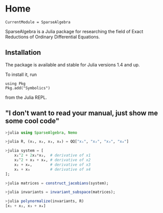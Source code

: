 # Home

```@meta
CurrentModule = SparseAlgebra
```

SparseAlgebra is a Julia package for researching the field of Exact Reductions of Ordinary Differential Equations.

## Installation

The package is available and stable for Julia versions 1.4 and up.

To install it, run

```
using Pkg
Pkg.add("Symbolics")
```

from the Julia REPL.

## "I don't want to read your manual, just show me some cool code"

```julia
>julia using SparseAlgebra, Nemo

>julia R, (x₁, x₂, x₃, x₄) = QQ["x₁", "x₂", "x₃", "x₄"]

>julia system = [
    x₁^2 + 2x₁*x₂,  # derivative of x1
    x₂^2 + x₃ + x₄, # derivative of x2
    x₂ + x₄,        # derivative of x3
    x₁ + x₃         # derivative of x4
];

>julia matrices = construct_jacobians(system);

>julia invariants = invariant_subspace(matrices);

>julia polynormalize(invariants, R)
[x₁ + x₂, x₃ + x₄]
```
